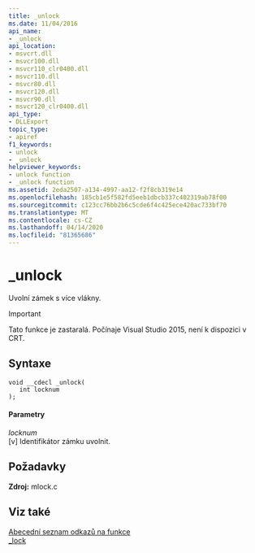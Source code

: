 ```yaml
---
title: _unlock
ms.date: 11/04/2016
api_name:
- _unlock
api_location:
- msvcrt.dll
- msvcr100.dll
- msvcr110_clr0400.dll
- msvcr110.dll
- msvcr80.dll
- msvcr120.dll
- msvcr90.dll
- msvcr120_clr0400.dll
api_type:
- DLLExport
topic_type:
- apiref
f1_keywords:
- unlock
- _unlock
helpviewer_keywords:
- unlock function
- _unlock function
ms.assetid: 2eda2507-a134-4997-aa12-f2f8cb319e14
ms.openlocfilehash: 185cb1e5f582fd5eeb1dbcb337c402319ab78f00
ms.sourcegitcommit: c123cc76bb2b6c5cde6f4c425ece420ac733bf70
ms.translationtype: MT
ms.contentlocale: cs-CZ
ms.lasthandoff: 04/14/2020
ms.locfileid: "81365686"
---
```

# <a name="_unlock"></a>_unlock

Uvolní zámek s více vlákny.

> [!IMPORTANT]
> Tato funkce je zastaralá. Počínaje Visual Studio 2015, není k dispozici v CRT.

## <a name="syntax"></a>Syntaxe

```
void __cdecl _unlock(
   int locknum
);
```

#### <a name="parameters"></a>Parametry

*locknum*<br/>
[v] Identifikátor zámku uvolnit.

## <a name="requirements"></a>Požadavky

**Zdroj:** mlock.c

## <a name="see-also"></a>Viz také

[Abecední seznam odkazů na funkce](../c-runtime-library/reference/crt-alphabetical-function-reference.md)<br/>
[_lock](../c-runtime-library/lock.md)
